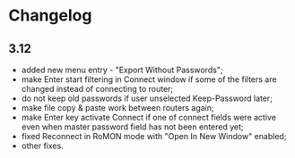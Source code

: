 # Changelog

## 3.12

- added new menu entry - "Export Without Passwords";
- make Enter start filtering in Connect window if some of the filters are changed instead of connecting to router;
- do not keep old passwords if user unselected Keep-Password later;
- make file copy & paste work between routers again;
- make Enter key activate Connect if one of connect fields were active even when master password field has not been entered yet;
- fixed Reconnect in RoMON mode with "Open In New Window" enabled;
- other fixes.
